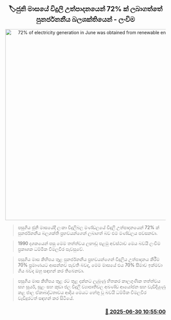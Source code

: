 <p align='center'><b><h2 align='center' title='72% of electricity generation in June was obtained from renewable energy - CEB'>🏷ජුනි මාසයේ විදුලි උත්පාදනයෙන් 72% ක් ලබාගත්​තේ පුනර්ජනනීය බලශක්තියෙන් - ලංවි​ම</h2></b></p>
<p align='center'><img src='https://helakuru.sgp1.cdn.digitaloceanspaces.com/esana/images/lib/ceb-office[1].jpg' width='600' alt='72% of electricity generation in June was obtained from renewable energy - CEB'></p>

> පසුගිය ජුනි මාසයේදී ලංකා විදුලිබල මණ්ඩලයේ විදුලි උත්පාදනයෙන් 72% ක් පුනර්ජනනීය බලශක්ති ප්‍රභවයන්ගෙන් ලබාගත් බව එම මණ්ඩලය පවසනවා.

> 1990 දශකයෙන් පසු මෙම තත්ත්වය ලඟාවූ පළමු අවස්ථාව මෙය බවයි ලංවිම ප්‍රකාශක ධම්මික විමලවීර පැවසුවේ.

> පසුගිය මාස කිහිපය තුළ පුනර්ජනනීය ප්‍රභවයන්ගෙන් විදුලිය උත්පාදනය කිරීම 70% ප්‍රමාණයට ආසන්නව පැවති බවද, මෙම මාසයේ එය 70% සීමාව ඉක්මවා ගිය බවද ඔහු සඳහන් කර තිබෙනවා.

> පසුගිය මාස කිහිපය තුළ රට තුළ දක්නට ලැබුණු හිතකර කාලගුණික තත්ත්වය සහ සූර්ය, සුළං සහ කුඩා ජල විදුලි ව්‍යාපෘතිවල අඛණ්ඩ ආයෝජන සහ වැඩිදියුණු කළ ජාල ඒකාබද්ධතාවය ආදිය මෙයට හේතු වූ බවයි ධම්මික විමලවීර වැඩිදුරටත් සඳහන් කර සිටියේ.



<h3 align='right'><a href='https://www.helakuru.lk/esana/p/111446/'>📅 2025-06-30 10:55:00</a></h3>
